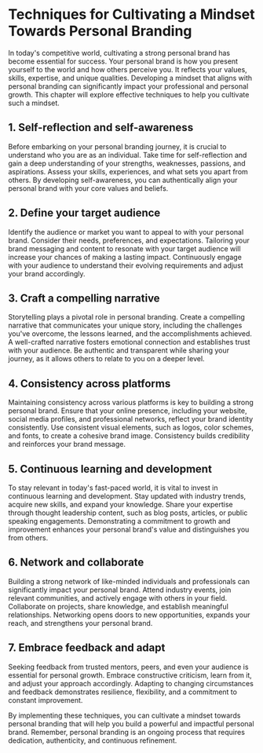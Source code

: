Techniques for Cultivating a Mindset Towards Personal Branding
==============================================================

In today's competitive world, cultivating a strong personal brand has become essential for success. Your personal brand is how you present yourself to the world and how others perceive you. It reflects your values, skills, expertise, and unique qualities. Developing a mindset that aligns with personal branding can significantly impact your professional and personal growth. This chapter will explore effective techniques to help you cultivate such a mindset.

1\. Self-reflection and self-awareness
-------------------------------------

Before embarking on your personal branding journey, it is crucial to understand who you are as an individual. Take time for self-reflection and gain a deep understanding of your strengths, weaknesses, passions, and aspirations. Assess your skills, experiences, and what sets you apart from others. By developing self-awareness, you can authentically align your personal brand with your core values and beliefs.

2\. Define your target audience
------------------------------

Identify the audience or market you want to appeal to with your personal brand. Consider their needs, preferences, and expectations. Tailoring your brand messaging and content to resonate with your target audience will increase your chances of making a lasting impact. Continuously engage with your audience to understand their evolving requirements and adjust your brand accordingly.

3\. Craft a compelling narrative
-------------------------------

Storytelling plays a pivotal role in personal branding. Create a compelling narrative that communicates your unique story, including the challenges you've overcome, the lessons learned, and the accomplishments achieved. A well-crafted narrative fosters emotional connection and establishes trust with your audience. Be authentic and transparent while sharing your journey, as it allows others to relate to you on a deeper level.

4\. Consistency across platforms
-------------------------------

Maintaining consistency across various platforms is key to building a strong personal brand. Ensure that your online presence, including your website, social media profiles, and professional networks, reflect your brand identity consistently. Use consistent visual elements, such as logos, color schemes, and fonts, to create a cohesive brand image. Consistency builds credibility and reinforces your brand message.

5\. Continuous learning and development
--------------------------------------

To stay relevant in today's fast-paced world, it is vital to invest in continuous learning and development. Stay updated with industry trends, acquire new skills, and expand your knowledge. Share your expertise through thought leadership content, such as blog posts, articles, or public speaking engagements. Demonstrating a commitment to growth and improvement enhances your personal brand's value and distinguishes you from others.

6\. Network and collaborate
--------------------------

Building a strong network of like-minded individuals and professionals can significantly impact your personal brand. Attend industry events, join relevant communities, and actively engage with others in your field. Collaborate on projects, share knowledge, and establish meaningful relationships. Networking opens doors to new opportunities, expands your reach, and strengthens your personal brand.

7\. Embrace feedback and adapt
-----------------------------

Seeking feedback from trusted mentors, peers, and even your audience is essential for personal growth. Embrace constructive criticism, learn from it, and adjust your approach accordingly. Adapting to changing circumstances and feedback demonstrates resilience, flexibility, and a commitment to constant improvement.

By implementing these techniques, you can cultivate a mindset towards personal branding that will help you build a powerful and impactful personal brand. Remember, personal branding is an ongoing process that requires dedication, authenticity, and continuous refinement.
